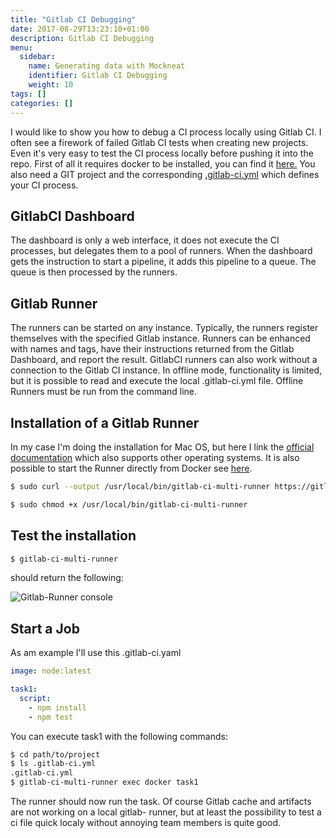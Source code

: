 ```yaml
---
title: "Gitlab CI Debugging"
date: 2017-08-29T13:23:10+01:00
description: Gitlab CI Debugging
menu:
  sidebar:
    name: Generating data with Mockneat
    identifier: Gitlab CI Debugging
    weight: 10
tags: []
categories: []
---
```


I would like to show you how to debug a CI process locally using Gitlab CI.
I often see a firework of failed Gitlab CI tests when creating new projects. Even it's very easy to test the CI process locally before pushing it into the repo.
First of all it requires docker to be installed, you can find it [here.](https://www.docker.com/get-started)
You also need a GIT project and the corresponding [.gitlab-ci.yml](https://docs.gitlab.com/ce/ci/quick_start/README.html) which defines your CI process.

GitlabCI Dashboard
--
The dashboard is only a web interface, it does not execute the CI processes, but delegates them to a pool of runners. When the dashboard gets the instruction to start a pipeline, it adds this pipeline to a queue. The queue is then processed by the runners.

Gitlab Runner
--

The runners can be started on any instance. Typically, the runners register themselves with the specified Gitlab instance.
Runners can be enhanced with names and tags, have their instructions returned from the Gitlab Dashboard, and report the result.
GitlabCI runners can also work without a connection to the Gitlab CI instance. In offline mode, functionality is limited, but it is possible to read and execute the local .gitlab-ci.yml file. Offline Runners must be run from the command line.

Installation of a Gitlab Runner
--

In my case I'm doing the installation for Mac OS, but here I link the [official documentation](https://docs.gitlab.com/runner/install/osx.html#installation) which also supports other operating systems.
It is also possible to start the Runner directly from Docker see [here](https://hub.docker.com/r/gitlab/gitlab-runner/).

```bash
$ sudo curl --output /usr/local/bin/gitlab-ci-multi-runner https://gitlab-ci-multi-runner-downloads.s3.amazonaws.com/latest/binaries/gitlab-ci-multi-runner-darwin-amd64
```

```bash
$ sudo chmod +x /usr/local/bin/gitlab-ci-multi-runner
```

Test the installation
--

```bash
$ gitlab-ci-multi-runner
```

should return the following:

![Gitlab-Runner console](/images/sections/posts/gitlabrunner/gitlab-runner_console.jpg)

Start a Job
--

As am example I'll use this .gitlab-ci.yaml

```yaml
image: node:latest

task1:
  script:
    - npm install
    - npm test
```

You can execute task1 with the following commands:

```bash
$ cd path/to/project
$ ls .gitlab-ci.yml
.gitlab-ci.yml
$ gitlab-ci-multi-runner exec docker task1
```

The runner should now run the task. Of course Gitlab cache and artifacts are not working on a local gitlab- runner, but at least the possibility to test a ci file quick localy without annoying team members is quite good.
